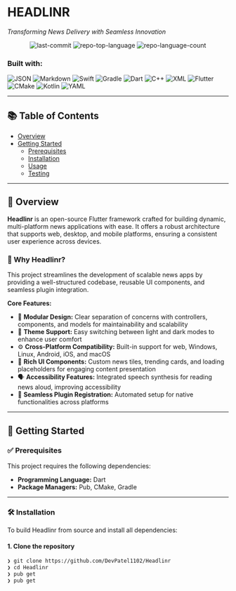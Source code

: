 # HEADLINR

_Transforming News Delivery with Seamless Innovation_

<div align="center">
  <img alt="last-commit" src="https://img.shields.io/github/last-commit/DevPatel1102/Headlinr?style=flat&logo=git&logoColor=white&color=0080ff" />
  <img alt="repo-top-language" src="https://img.shields.io/github/languages/top/DevPatel1102/Headlinr?style=flat&color=0080ff" />
  <img alt="repo-language-count" src="https://img.shields.io/github/languages/count/DevPatel1102/Headlinr?style=flat&color=0080ff" />
</div>

### Built with:

![JSON](https://img.shields.io/badge/JSON-000000.svg?style=flat&logo=JSON&logoColor=white)
![Markdown](https://img.shields.io/badge/Markdown-000000.svg?style=flat&logo=Markdown&logoColor=white)
![Swift](https://img.shields.io/badge/Swift-F05138.svg?style=flat&logo=Swift&logoColor=white)
![Gradle](https://img.shields.io/badge/Gradle-02303A.svg?style=flat&logo=Gradle&logoColor=white)
![Dart](https://img.shields.io/badge/Dart-0175C2.svg?style=flat&logo=Dart&logoColor=white)
![C++](https://img.shields.io/badge/C++-00599C.svg?style=flat&logo=C%2B%2B&logoColor=white)
![XML](https://img.shields.io/badge/XML-005FAD.svg?style=flat&logo=XML&logoColor=white)
![Flutter](https://img.shields.io/badge/Flutter-02569B.svg?style=flat&logo=Flutter&logoColor=white)
![CMake](https://img.shields.io/badge/CMake-064F8C.svg?style=flat&logo=CMake&logoColor=white)
![Kotlin](https://img.shields.io/badge/Kotlin-7F52FF.svg?style=flat&logo=Kotlin&logoColor=white)
![YAML](https://img.shields.io/badge/YAML-CB171E.svg?style=flat&logo=YAML&logoColor=white)

---

## 📚 Table of Contents

- [Overview](#overview)
- [Getting Started](#getting-started)
  - [Prerequisites](#prerequisites)
  - [Installation](#installation)
  - [Usage](#usage)
  - [Testing](#testing)

---

## 🧠 Overview

**Headlinr** is an open-source Flutter framework crafted for building dynamic, multi-platform news applications with ease. It offers a robust architecture that supports web, desktop, and mobile platforms, ensuring a consistent user experience across devices.

### 🚀 Why Headlinr?

This project streamlines the development of scalable news apps by providing a well-structured codebase, reusable UI components, and seamless plugin integration.

**Core Features:**

- 🧩 **Modular Design:** Clear separation of concerns with controllers, components, and models for maintainability and scalability
- 🎨 **Theme Support:** Easy switching between light and dark modes to enhance user comfort
- ⚙️ **Cross-Platform Compatibility:** Built-in support for web, Windows, Linux, Android, iOS, and macOS
- 📰 **Rich UI Components:** Custom news tiles, trending cards, and loading placeholders for engaging content presentation
- 🗣️ **Accessibility Features:** Integrated speech synthesis for reading news aloud, improving accessibility
- 🔌 **Seamless Plugin Registration:** Automated setup for native functionalities across platforms

---

## 🚀 Getting Started

### ✅ Prerequisites

This project requires the following dependencies:

- **Programming Language:** Dart
- **Package Managers:** Pub, CMake, Gradle

---

### 🛠 Installation

To build Headlinr from source and install all dependencies:

#### 1. Clone the repository

```sh
❯ git clone https://github.com/DevPatel1102/Headlinr
❯ cd Headlinr
❯ pub get
❯ pub get
